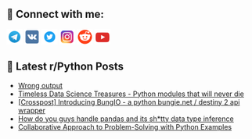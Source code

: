 ## 🔎 Connect with me:
[<img src="https://github.com/bullbesh/bullbesh/blob/main/images/Telegram.png" width="32" height="32" />](https://t.me/bullbesh)
[<img src="https://github.com/bullbesh/bullbesh/blob/main/images/VK.png" width="32" height="32" />](https://vk.com/bullbesh)
[<img src="https://github.com/bullbesh/bullbesh/blob/main/images/Twitter.png" width="32" height="32" />](https://twitter.com/bullbesh1)
[<img src="https://github.com/bullbesh/bullbesh/blob/main/images/Instagram.png" width="32" height="32" />](https://www.instagram.com/bullbesh)
[<img src="https://github.com/bullbesh/bullbesh/blob/main/images/Reddit.png" width="32" height="32" />](https://www.reddit.com/user/bullbesh)
[<img src="https://github.com/bullbesh/bullbesh/blob/main/images/YouTube.png" width="32" height="32" />](https://www.youtube.com/channel/UCtfjRs6uzgq5mfm8S06WTcg)

## 📕 Latest r/Python Posts
<!-- BLOG-POST-LIST:START -->
- [Wrong output](https://www.reddit.com/r/Python/comments/12m38qw/wrong_output/)
- [Timeless Data Science Treasures - Python modules that will never die](https://www.reddit.com/r/Python/comments/12m2pxe/timeless_data_science_treasures_python_modules/)
- [[Crosspost] Introducing BungIO - a python bungie.net / destiny 2 api wrapper](https://www.reddit.com/r/Python/comments/12m2kpe/crosspost_introducing_bungio_a_python_bungienet/)
- [How do you guys handle pandas and its sh*tty data type inference](https://www.reddit.com/r/Python/comments/12m2gn8/how_do_you_guys_handle_pandas_and_its_shtty_data/)
- [Collaborative Approach to Problem-Solving with Python Examples](https://www.reddit.com/r/Python/comments/12m1zer/collaborative_approach_to_problemsolving_with/)
<!-- BLOG-POST-LIST:END -->
